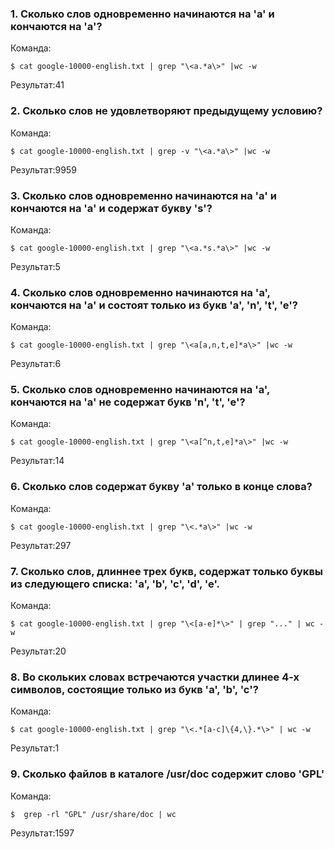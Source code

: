 ### 1. Сколько слов одновременно начинаются на 'a' и кончаются на 'a'?

Команда:

```
$ cat google-10000-english.txt | grep "\<a.*a\>" |wc -w
```

Результат:41

### 2. Сколько слов не удовлетворяют предыдущему условию?

Команда:

```
$ cat google-10000-english.txt | grep -v "\<a.*a\>" |wc -w
```

Результат:9959

### 3. Сколько слов одновременно начинаются на 'a' и кончаются на 'a' и содержат букву 's'?

Команда:

```
$ cat google-10000-english.txt | grep "\<a.*s.*a\>" |wc -w
```

Результат:5

### 4. Сколько слов одновременно начинаются на 'a', кончаются на 'a' и состоят только из букв 'a', 'n', 't', 'e'?

Команда:

```
$ cat google-10000-english.txt | grep "\<a[a,n,t,e]*a\>" |wc -w
```

Результат:6

### 5. Сколько слов одновременно начинаются на 'a', кончаются на 'a' не содержат букв 'n', 't', 'e'?

Команда:

```
$ cat google-10000-english.txt | grep "\<a[^n,t,e]*a\>" |wc -w
```

Результат:14

### 6. Сколько слов содержат букву 'a' только в конце слова?

Команда:

```
$ cat google-10000-english.txt | grep "\<.*a\>" |wc -w
```

Результат:297

### 7. Сколько слов, длиннее трех букв, содержат только буквы из следующего списка: 'a', 'b', 'c', 'd', 'e'.

Команда:

```
$ cat google-10000-english.txt | grep "\<[a-e]*\>" | grep "..." | wc -w
```

Результат:20

### 8. Во скольких словах встречаются участки длинее 4-х символов, состоящие только из букв 'a', 'b', 'c'?

Команда:

```
$ cat google-10000-english.txt | grep "\<.*[a-c]\{4,\}.*\>" | wc -w
```

Результат:1

### 9. Сколько файлов в каталоге /usr/doc содержит слово 'GPL'

Команда:


```
$  grep -rl "GPL" /usr/share/doc | wc
```

Результат:1597
